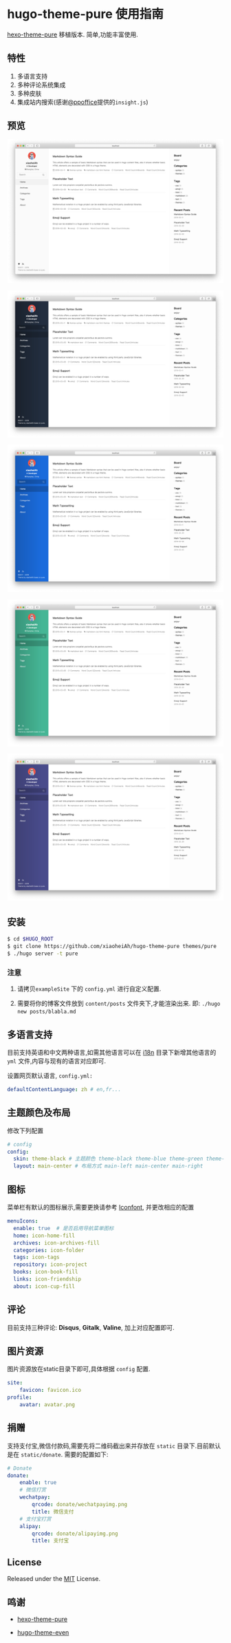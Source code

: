# hugo-theme-pure 使用指南

[hexo-theme-pure](https://github.com/cofess/hexo-theme-pure) 移植版本. 简单,功能丰富使用.

## 特性

1. 多语言支持
2. 多种评论系统集成
3. 多种皮肤
4. 集成站内搜索(感谢[@ppoffice](https://github.com/ppoffice)提供的`insight.js`)

## 预览

![](images/screenshot.png)

![](images/black.png)

![](images/blue.png)

![](images/green.png)

![](images/purple.png)

## 安装

```bash
$ cd $HUGO_ROOT
$ git clone https://github.com/xiaoheiAh/hugo-theme-pure themes/pure
$ ./hugo server -t pure
```

### 注意

1. 请拷贝`exampleSite` 下的 `config.yml` 进行自定义配置.

2. 需要将你的博客文件放到 `content/posts` 文件夹下,才能渲染出来. 即: `./hugo new posts/blabla.md`

## 多语言支持

目前支持英语和中文两种语言,如需其他语言可以在 [i18n](i18n/) 目录下新增其他语言的 `yml` 文件,内容与现有的语言对应即可.

设置网页默认语言, `config.yml:`

```yml
defaultContentLanguage: zh # en,fr...
```

## 主题颜色及布局

修改下列配置

```yml
# config
config:
  skin: theme-black # 主题颜色 theme-black theme-blue theme-green theme-purple
  layout: main-center # 布局方式 main-left main-center main-right
```

## 图标

菜单栏有默认的图标展示,需要更换请参考 [Iconfont](http://blog.cofess.com/hexo-theme-pure/iconfont/demo_fontclass.html), 并更改相应的配置

```yml
menuIcons:
  enable: true  # 是否启用导航菜单图标
  home: icon-home-fill
  archives: icon-archives-fill
  categories: icon-folder
  tags: icon-tags
  repository: icon-project
  books: icon-book-fill
  links: icon-friendship
  about: icon-cup-fill
```

## 评论

目前支持三种评论: **Disqus**, **Gitalk**, **Valine**, 加上对应配置即可.

## 图片资源

图片资源放在static目录下即可,具体根据 `config` 配置.

```yml
site:
	favicon: favicon.ico
profile:
	avatar: avatar.png
```

## 捐赠

支持支付宝,微信付款码,需要先将二维码截出来并存放在 `static` 目录下.目前默认是在 `static/donate`. 需要的配置如下:

```yml
# Donate
donate:
	enable: true
	# 微信打赏
	wechatpay:
		qrcode: donate/wechatpayimg.png
		title: 微信支付
	# 支付宝打赏
	alipay:
		qrcode: donate/alipayimg.png
		title: 支付宝
```

## License

Released under the [MIT](https://github.com/olOwOlo/hugo-theme-even/blob/master/LICENSE.md) License.

## 鸣谢

- [hexo-theme-pure](https://github.com/cofess/hexo-theme-pure)

- [hugo-theme-even](https://github.com/olOwOlo/hugo-theme-even)

  

